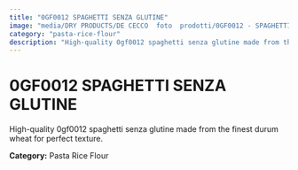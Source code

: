 ```yaml
---
title: "0GF0012 SPAGHETTI SENZA GLUTINE"
image: "media/DRY PRODUCTS/DE CECCO  foto  prodotti/0GF0012 - SPAGHETTI SENZA GLUTINE.jpg"
category: "pasta-rice-flour"
description: "High-quality 0gf0012 spaghetti senza glutine made from the finest durum wheat for perfect texture."
---
```


# 0GF0012 SPAGHETTI SENZA GLUTINE

High-quality 0gf0012 spaghetti senza glutine made from the finest durum wheat for perfect texture.

**Category:** Pasta Rice Flour
